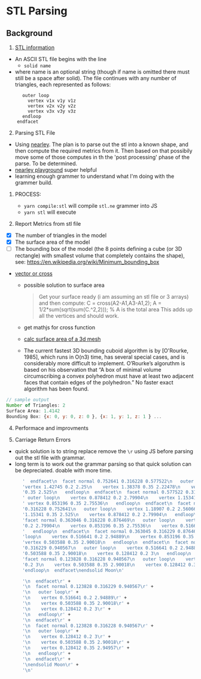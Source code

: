 # STL Parsing

## Background

1. [STL information](https://en.wikipedia.org/wiki/STL_(file_format))

- An ASCII STL file begins with the line
  - `solid name`
- where name is an optional string (though if name is omitted there must still be a space after solid). The file continues with any number of triangles, each represented as follows:

```facet normal ni nj nk
      outer loop
        vertex v1x v1y v1z
        vertex v2x v2y v2z
        vertex v3x v3y v3z
      endloop
    endfacet
```

2. Parsing STL File
  - Using [nearley](https://nearley.js.org/). The plan is to parse out the stl into a known shape, and then compute the required metrics from it. Then based on that possibily move some of those computes in th the 'post processing' phase of the parse. To be determined. 
  - [nearley playground](http://omrelli.ug/nearley-playground/) super helpful
  - learning enough grammer to understand what I'm doing with the grammer build. 

  1. PROCESS:
      - `yarn compile:stl` will compile `stl.ne` grammer into JS
      - `yarn stl` will execute 

3. Report Metrics from stl file

  - [x] The number of triangles in the model
  - [x] The surface area of the model
  - [ ] The bounding box of the model (the 8 points defining a cube (or 3D rectangle) with smallest volume that completely contains the shape), see: https://en.wikipedia.org/wiki/Minimum_bounding_box

  - [vector or cross](http://math.ucsd.edu/~lni/math20e/l2.pdf)
    - possible solution to surface area
      > Get your surface ready (i am assuming an stl file or 3 arrays) and then compute:
      C = cross(A2-A1,A3-A1,2);
      A = 1/2*sum(sqrt(sum(C.^2,2))); % A is the total area
      This adds up all the vertices and should work.

    - get mathjs for cross function
    - [calc surface area of a 3d mesh](https://stackoverflow.com/questions/26312570/calculate-surface-area-of-a-3d-mesh)

    - The current fastest 3D bounding cuboid algorithm is by [O'Rourke, 1985], which runs in O(n3) time, has several special cases, and is considerably more difficult to implement. O’Rourke’s algoruthm is based on his observation that “A box of minimal volume circumscribing a convex polyhedron must have at least two adjacent faces that contain edges of the polyhedron.” No faster exact algorithm has been found.

```js
// sample output
Number of Triangles: 2
Surface Area: 1.4142
Bounding Box: {x: 0, y: 0, z: 0 }, {x: 1, y: 1, z: 1 } ...
```

4. Performace and improvments

5. Carriage Return Errors

- quick solution is to string replace remove the `\r` using JS before parsing out the stl file with grammar. 
- long term is to work out the grammar parsing so that quick solution can be depreciated. doable with more time.

```sh
      '  endfacet\n  facet normal 0.752641 0.316228 0.577522\n   outer loop\n    ' +
      'vertex 1.42745 0.2 2.25\n    vertex 1.38378 0.35 2.22478\n    vertex 1.15341 ' +
      '0.35 2.525\n   endloop\n  endfacet\n  facet normal 0.577522 0.316228 0.752641\n  ' +
      ' outer loop\n    vertex 0.878412 0.2 2.79904\n    vertex 1.15341 0.35 2.525\n   ' +
      ' vertex 0.853196 0.35 2.75536\n   endloop\n  endfacet\n  facet normal 0.577522 ' +
      '0.316228 0.752641\n   outer loop\n    vertex 1.18907 0.2 2.56066\n    vertex ' +
      '1.15341 0.35 2.525\n    vertex 0.878412 0.2 2.79904\n   endloop\n  endfacet\n  ' +
      'facet normal 0.363046 0.316228 0.876469\n   outer loop\n    vertex 0.878412 ' +
      '0.2 2.79904\n    vertex 0.853196 0.35 2.75536\n    vertex 0.516641 0.2 2.94889\n' +
      '   endloop\n  endfacet\n  facet normal 0.363045 0.316229 0.876469\n   outer ' +
      'loop\n    vertex 0.516641 0.2 2.94889\n    vertex 0.853196 0.35 2.75536\n    ' +
      'vertex 0.503588 0.35 2.90018\n   endloop\n  endfacet\n  facet normal 0.123828 ' +
      '0.316229 0.940567\n   outer loop\n    vertex 0.516641 0.2 2.94889\n    vertex ' +
      '0.503588 0.35 2.90018\n    vertex 0.128412 0.2 3\n   endloop\n  endfacet\n  ' +
      'facet normal 0.123828 0.316228 0.940567\n   outer loop\n    vertex 0.128412 ' +
      '0.2 3\n    vertex 0.503588 0.35 2.90018\n    vertex 0.128412 0.35 2.94957\n   ' +
      'endloop\n  endfacet\nendsolid Moon\n'
```

```sh
      '\n  endfacet\r' +
      '\n  facet normal 0.123828 0.316229 0.940567\r' +
      '\n   outer loop\r' +
      '\n    vertex 0.516641 0.2 2.94889\r' +
      '\n    vertex 0.503588 0.35 2.90018\r' +
      '\n    vertex 0.128412 0.2 3\r' +
      '\n   endloop\r' +
      '\n  endfacet\r' +
      '\n  facet normal 0.123828 0.316228 0.940567\r' +
      '\n   outer loop\r' +
      '\n    vertex 0.128412 0.2 3\r' +
      '\n    vertex 0.503588 0.35 2.90018\r' +
      '\n    vertex 0.128412 0.35 2.94957\r' +
      '\n   endloop\r' +
      '\n  endfacet\r' +
      '\nendsolid Moon\r' +
      '\n'
```
